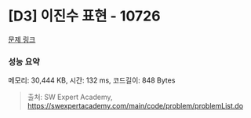 # [D3] 이진수 표현 - 10726 

[문제 링크](https://swexpertacademy.com/main/code/problem/problemDetail.do?contestProbId=AXRSXf_a9qsDFAXS) 

### 성능 요약

메모리: 30,444 KB, 시간: 132 ms, 코드길이: 848 Bytes



> 출처: SW Expert Academy, https://swexpertacademy.com/main/code/problem/problemList.do